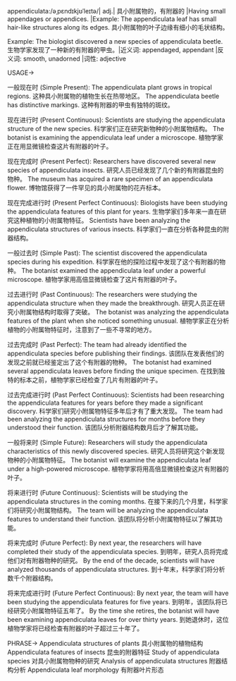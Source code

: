 appendiculata:/əˌpɛndɪkjʊˈleɪtə/| adj.| 具小附属物的，有附器的 |Having small appendages or appendices. |Example: The appendiculata leaf has small hair-like structures along its edges.  具小附属物的叶子边缘有细小的毛状结构。

Example:  The biologist discovered a new species of appendiculata beetle. 生物学家发现了一种新的有附器的甲虫。|近义词: appendaged, appendant |反义词: smooth, unadorned |词性: adjective


USAGE->

一般现在时 (Simple Present):
The appendiculata plant grows in tropical regions.  这种具小附属物的植物生长在热带地区。
The appendiculata beetle has distinctive markings. 这种有附器的甲虫有独特的斑纹。

现在进行时 (Present Continuous):
Scientists are studying the appendiculata structure of the new species. 科学家们正在研究新物种的小附属物结构。
The botanist is examining the appendiculata leaf under a microscope. 植物学家正在用显微镜检查这片有附器的叶子。

现在完成时 (Present Perfect):
Researchers have discovered several new species of appendiculata insects. 研究人员已经发现了几个新的有附器昆虫的物种。
The museum has acquired a rare specimen of an appendiculata flower.  博物馆获得了一件罕见的具小附属物的花卉标本。

现在完成进行时 (Present Perfect Continuous):
Biologists have been studying the appendiculata features of this plant for years.  生物学家们多年来一直在研究这种植物的小附属物特征。
Scientists have been analyzing the appendiculata structures of various insects. 科学家们一直在分析各种昆虫的附器结构。

一般过去时 (Simple Past):
The scientist discovered the appendiculata species during his expedition.  科学家在他的探险过程中发现了这个有附器的物种。
The botanist examined the appendiculata leaf under a powerful microscope. 植物学家用高倍显微镜检查了这片有附器的叶子。

过去进行时 (Past Continuous):
The researchers were studying the appendiculata structure when they made the breakthrough.  研究人员正在研究小附属物结构时取得了突破。
The botanist was analyzing the appendiculata features of the plant when she noticed something unusual. 植物学家正在分析植物的小附属物特征时，注意到了一些不寻常的地方。

过去完成时 (Past Perfect):
The team had already identified the appendiculata species before publishing their findings.  该团队在发表他们的发现之前就已经鉴定出了这个有附器的物种。
The botanist had examined several appendiculata leaves before finding the unique specimen. 在找到独特的标本之前，植物学家已经检查了几片有附器的叶子。

过去完成进行时 (Past Perfect Continuous):
Scientists had been researching the appendiculata features for years before they made a significant discovery.  科学家们研究小附属物特征多年后才有了重大发现。
The team had been analyzing the appendiculata structures for months before they understood their function.  该团队分析附器结构数月后才了解其功能。

一般将来时 (Simple Future):
Researchers will study the appendiculata characteristics of this newly discovered species. 研究人员将研究这个新发现物种的小附属物特征。
The botanist will examine the appendiculata leaf under a high-powered microscope. 植物学家将用高倍显微镜检查这片有附器的叶子。

将来进行时 (Future Continuous):
Scientists will be studying the appendiculata structures in the coming months.  在接下来的几个月里，科学家们将研究小附属物结构。
The team will be analyzing the appendiculata features to understand their function.  该团队将分析小附属物特征以了解其功能。

将来完成时 (Future Perfect):
By next year, the researchers will have completed their study of the appendiculata species. 到明年，研究人员将完成他们对有附器物种的研究。
By the end of the decade, scientists will have analyzed thousands of appendiculata structures. 到十年末，科学家们将分析数千个附器结构。

将来完成进行时 (Future Perfect Continuous):
By next year, the team will have been studying the appendiculata features for five years.  到明年，该团队将已经研究小附属物特征五年了。
By the time she retires, the botanist will have been examining appendiculata leaves for over thirty years. 到她退休时，这位植物学家将已经检查有附器的叶子超过三十年了。


PHRASE->
Appendiculata structures of plants 具小附属物的植物结构
Appendiculata features of insects 昆虫的附器特征
Study of appendiculata species 对具小附属物物种的研究
Analysis of appendiculata structures 附器结构分析
Appendiculata leaf morphology 有附器叶片形态

